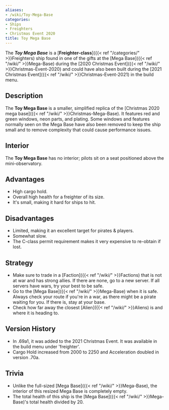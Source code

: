 ```yaml
---
aliases:
- /wiki/Toy-Mega-Base
categories:
- Ships
- Freighters
- Christmas Event 2020
title: Toy Mega Base
---
```


The **_Toy Mega Base_** is a [**Freighter-class**]({{< ref "/categories/" >}}Freighters) ship found in one of the gifts at the [Mega Base]({{< ref "/wiki/" >}}Mega-Base) during the [2020 Christmas Event]({{< ref "/wiki/" >}}Christmas-Event-2020) and could have also been built during the [2021 Christmas Event]({{< ref "/wiki/" >}}Christmas-Event-2021) in the build menu. 

## Description

The **Toy Mega Base** is a smaller, simplified replica of the [Christmas 2020 mega base]({{< ref "/wiki/" >}}Christmas-Mega-Base). It features red and green windows, neon parts, and plating. Some windows and features normally seen on the Mega Base have also been removed to keep the ship small and to remove complexity that could cause performance issues.

## Interior

The **Toy Mega Base** has no interior; pilots sit on a seat positioned above the mini-observatory.

## Advantages

- High cargo hold.
- Overall high health for a freighter of its size.
- It's small, making it hard for ships to hit.

## Disadvantages

- Limited, making it an excellent target for pirates & players.
- Somewhat slow.
- The C-class permit requirement makes it very expensive to re-obtain if lost.

## Strategy

- Make sure to trade in a [Faction]({{< ref "/wiki/" >}}Factions) that is not at war and has strong allies. If there are none, go to a new server. If all servers have wars, try your best to be safe.
- Go to the [Mega Base]({{< ref "/wiki/" >}}Mega-Base) when it is safe. Always check your route if you're in a war, as there might be a pirate waiting for you. If there is, stay at your base.
- Check how far away the closest [Alien]({{< ref "/wiki/" >}}Aliens) is and where it is heading to.

## Version History 

- In .69a1, it was added to the 2021 Christmas Event. It was available in the build menu under 'freighter'.
- Cargo Hold increased from 2000 to 2250 and Acceleration doubled in version .70a.

## Trivia

- Unlike the full-sized [Mega Base]({{< ref "/wiki/" >}}Mega-Base), the interior of this resized Mega Base is completely empty.
- The total health of this ship is the [Mega Base]({{< ref "/wiki/" >}}Mega-Base)'s total health divided by 20.